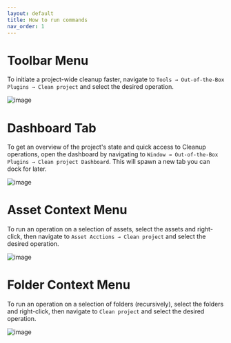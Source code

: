```yaml
---
layout: default
title: How to run commands
nav_order: 1
---
```


# Toolbar Menu

To initiate a project-wide cleanup faster, navigate to `Tools → Out-of-the-Box Plugins → Clean project` and select the desired operation.

![image](https://user-images.githubusercontent.com/21221169/221125015-d85f917e-1b9f-4950-bcee-a7b55ce1d349.png)

# Dashboard Tab

To get an overview of the project's state and quick access to Cleanup operations, open the dashboard by navigating to `Window → Out-of-the-Box Plugins → Clean project Dashboard`. This will spawn a new tab you can dock for later.

![image](https://user-images.githubusercontent.com/21221169/221126007-a1d6c98f-13c2-4ac1-9a3e-cbaf706f48f7.png)

# Asset Context Menu

To run an operation on a selection of assets, select the assets and right-click, then navigate to `Asset Acctions → Clean project` and select the desired operation.

![image](https://user-images.githubusercontent.com/21221169/221126375-6f60d272-c1ad-43b8-9d62-d6a1aa5cc2aa.png)

# Folder Context Menu

To run an operation on a selection of folders (recursively), select the folders and right-click, then navigate to `Clean project` and select the desired operation.

![image](https://user-images.githubusercontent.com/21221169/221127007-21eb8c6a-3bc9-41b9-a536-d0e5141d5269.png)
